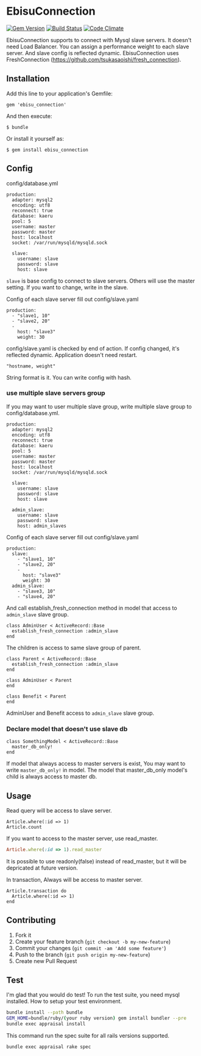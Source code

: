 # EbisuConnection

[![Gem Version](https://badge.fury.io/rb/ebisu_connection.svg)](http://badge.fury.io/rb/ebisu_connection) [![Build Status](https://travis-ci.org/tsukasaoishi/ebisu_connection.svg?branch=master)](https://travis-ci.org/tsukasaoishi/ebisu_connection) [![Code Climate](https://codeclimate.com/github/tsukasaoishi/ebisu_connection/badges/gpa.svg)](https://codeclimate.com/github/tsukasaoishi/ebisu_connection)

EbisuConnection supports to connect with Mysql slave servers. It doesn't need Load Balancer.
You can assign a performance weight to each slave server. And slave config is reflected dynamic.
EbisuConnection uses FreshConnection (https://github.com/tsukasaoishi/fresh_connection).

## Installation

Add this line to your application's Gemfile:

    gem 'ebisu_connection'

And then execute:

    $ bundle

Or install it yourself as:

    $ gem install ebisu_connection

## Config

config/database.yml

    production:
      adapter: mysql2
      encoding: utf8
      reconnect: true
      database: kaeru
      pool: 5
      username: master
      password: master
      host: localhost
      socket: /var/run/mysqld/mysqld.sock

      slave:
        username: slave
        password: slave
        host: slave

```slave``` is base config to connect to slave servers.
Others will use the master setting. If you want to change, write in the slave.

Config of each slave server fill out config/slave.yaml

    production:
      - "slave1, 10"
      - "slave2, 20"
      -
        host: "slave3"
        weight: 30

config/slave.yaml is checked by end of action. If config changed, it's reflected dynamic. Application doesn't need restart.

    "hostname, weight"

String format is it. You can write config with hash.

### use multiple slave servers group
If you may want to user multiple slave group, write multiple slave group to config/database.yml. 

    production:
      adapter: mysql2
      encoding: utf8
      reconnect: true
      database: kaeru
      pool: 5
      username: master
      password: master
      host: localhost
      socket: /var/run/mysqld/mysqld.sock

      slave:
        username: slave
        password: slave
        host: slave

      admin_slave:
        username: slave
        password: slave
        host: admin_slaves

Config of each slave server fill out config/slave.yaml

    production:
      slave:
        - "slave1, 10"
        - "slave2, 20"
        -
          host: "slave3"
          weight: 30
      admin_slave:
        - "slave3, 10"
        - "slave4, 20"


And call establish_fresh_connection method in model that access to ```admin_slave``` slave group.

    class AdminUser < ActiveRecord::Base
      establish_fresh_connection :admin_slave
    end

The children is access to same slave group of parent.

    class Parent < ActiveRecord::Base
      establish_fresh_connection :admin_slave
    end

    class AdminUser < Parent
    end

    class Benefit < Parent
    end

AdminUser and Benefit access to ```admin_slave``` slave group.


### Declare model that doesn't use slave db

    class SomethingModel < ActiveRecord::Base
      master_db_only!
    end

If model that always access to master servers is exist, You may want to write ```master_db_only!```  in model.
The model that master_db_only model's child is always access to master db.

## Usage

Read query will be access to slave server.

    Article.where(:id => 1)
    Article.count

If you want to access to the master server, use read_master.

```ruby
Article.where(:id => 1).read_master
```

It is possible to use readonly(false) instead of read_master, but it will be depricated at future version.

In transaction, Always will be access to master server.

    Article.transaction do
      Article.where(:id => 1)
    end


## Contributing

1. Fork it
2. Create your feature branch (`git checkout -b my-new-feature`)
3. Commit your changes (`git commit -am 'Add some feature'`)
4. Push to the branch (`git push origin my-new-feature`)
5. Create new Pull Request

## Test

I'm glad that you would do test!
To run the test suite, you need mysql installed.
How to setup your test environment.

```bash
bundle install --path bundle
GEM_HOME=bundle/ruby/(your ruby version) gem install bundler --pre
bundle exec appraisal install
```

This command run the spec suite for all rails versions supported.

```base
bundle exec appraisal rake spec
```

